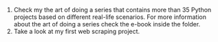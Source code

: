 1. Check my the art of doing a series that contains more than 35 Python projects based on different real-life scenarios. For more information about the art of doing a series check the e-book inside the folder.
2. Take a look at my first web scraping project.
